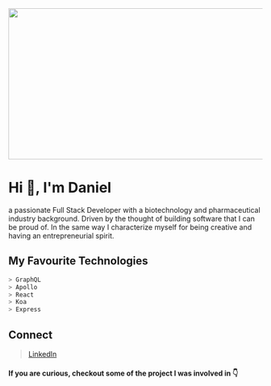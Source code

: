 
<div align="center">
  <img src="https://images.unsplash.com/photo-1536890274788-51861e124205?ixlib=rb-1.2.1&ixid=eyJhcHBfaWQiOjEyMDd9&auto=format&fit=crop&w=1950&q=80" height="300" width="800px">
</div>

# Hi 👋, I'm Daniel

a passionate Full Stack Developer with a biotechnology and pharmaceutical industry background. Driven by the thought of building software that I can be proud of.  In the same way I characterize myself for being creative and having an entrepreneurial spirit.

## My Favourite Technologies
   ```bash
  > GraphQL
  > Apollo
  > React
  > Koa
  > Express
   ```


## Connect

> [LinkedIn](https://www.linkedin.com/in/daniel-hernandez-ller/)

#### If you are curious, checkout some of the project I was involved in 👇
